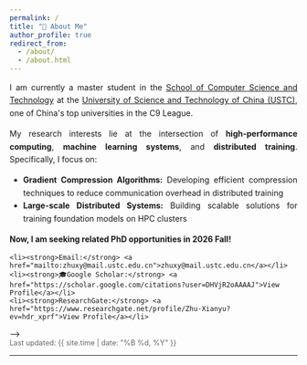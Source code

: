 ```yaml
---
permalink: /
title: "🎃 About Me"
author_profile: true
redirect_from:
  - /about/
  - /about.html
---
```


<div style="font-family: -apple-system, BlinkMacSystemFont, 'Segoe UI', Roboto, 'Helvetica Neue', Arial, sans-serif; text-align: justify; line-height: 1.6;">

I am currently a master student in the <a href="https://cs.ustc.edu.cn">School of Computer Science and Technology</a> at the <a href="https://ustc.edu.cn/">University of Science and Technology of China (USTC)</a>, one of China's top universities in the C9 League.

My research interests lie at the intersection of <strong>high-performance computing</strong>, <strong>machine learning systems</strong>, and <strong>distributed training</strong>. Specifically, I focus on:

<ul>
    <li><strong>Gradient Compression Algorithms:</strong> Developing efficient compression techniques to reduce communication overhead in distributed training</li>
    <li><strong>Large-scale Distributed Systems:</strong> Building scalable solutions for training foundation models on HPC clusters</li>
</ul>

<strong>Now, I am seeking related PhD opportunities in 2026 Fall!</strong>

</div>


<!-- ## Contact Information

<div style="font-family: -apple-system, BlinkMacSystemFont, 'Segoe UI', Roboto, 'Helvetica Neue', Arial, sans-serif; line-height: 1.6;">
<ul>
    <!-- <li>My resume: <a href="https://zhuxy-USTC.github.io/files/ZhuXY-CV.pdf">Download CV</a></li> -->
    <li><strong>Email:</strong> <a href="mailto:zhuxy@mail.ustc.edu.cn">zhuxy@mail.ustc.edu.cn</a></li>
    <li><strong>🎓Google Scholar:</strong> <a href="https://scholar.google.com/citations?user=DHVjR2oAAAAJ">View Profile</a></li>
    <li><strong>ResearchGate:</strong> <a href="https://www.researchgate.net/profile/Zhu-Xianyu?ev=hdr_xprf">View Profile</a></li>
<!-- </ul>
</div> --> -->

<div style="font-family: -apple-system, BlinkMacSystemFont, 'Segoe UI', Roboto, 'Helvetica Neue', Arial, sans-serif; color: #666; font-size: 0.9em;">
Last updated: {{ site.time | date: "%B %d, %Y" }}
</div>

<!--
Education
======
**Master of Engineering** (2023--Now)
* University of Science and Technology of China (C9 League, Project 985&211)
* Organization: school of computer science and technology
* Major: computer science and technology
* GPA : 90 (3.87/4.3)

**Bachelor of Engineering** (2019--2023)
* Northwest A&F University (Project 985&211)
* Organization: college of information engineering
* Major: computer science and technology
* GPA : 90.5 (3.77/4.0)
* Rank: 2 / 132

---


Publications
======

## Submitted
* As first-author, the paper "swPredicter: A Data-Driven Performance Model for Distributed Data Parallelism Training on Large-Scale HPC Clusters" has been submitted to IEEE Transactions on Parallel and Distributed Systems **(TPDS)**
* As second-author, the paper "SwFormer: Enabling Faster Foundation Models on new Sunway Supercomputer via Holistic Kernel Tiling and Scheduling" has been submitted to Journal of Computer Science and Technology **(JCST)**

## Accepted
<ul>{% for post in site.publications reversed %}
  {% include archive-single-cv.html %}
  {% endfor %}</ul>
 -->


<!-- Talks
======
  <ul>{% for post in site.talks reversed %}
    {% include archive-single-talk-cv.html  %}
  {% endfor %}</ul> -->


---

<!-- Project
======
  <ul>{% for post in site.teaching reversed %}
    {% include archive-single-cv.html %}
  {% endfor %}</ul> -->

<!-- Service and leadership
======
* Currently signed in to 43 different slack teams -->